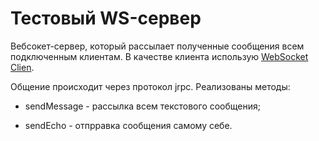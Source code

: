 # Тестовый WS-сервер

 Вебсокет-сервер, который рассылает полученные сообщения всем подключенным клиентам. В качестве клиента использую [WebSocket Clien](https://marketplace.visualstudio.com/items?itemName=mohamed-nouri.websocket-client).

 Общение происходит через протокол jrpc. Реализованы методы:

- sendMessage - рассылка всем текстового сообщения;

- sendEcho - отпрравка сообщения самому себе.
